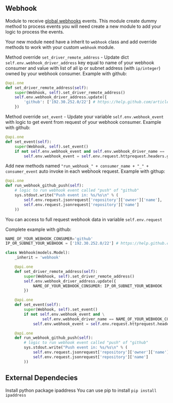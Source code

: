 Webhook
---------------

Module to receive [global webhooks](https://es.wikipedia.org/wiki/Webhook) events.
This module create dummy method to process events you will need create a new module to add your logic to process the events.

Your new module need have a inherit to `webhook` class and add override methods to work with your custom `webhook` module.

Method override `set_driver_remote_address` - Update dict `self.env.webhook_driver_address` key equal to name of your webhook consumer and value with list of all ip or subnet address (with `ip/integer`) owned by your webhook consumer.
Example with github:
```python
@api.one
def set_driver_remote_address(self):
    super(Webhook, self).set_driver_remote_address()
    self.env.webhook_driver_address.update({
        'github': ['192.30.252.0/22'] # https://help.github.com/articles/what-ip-addresses-does-github-use-that-i-should-whitelist/#current-ip-addresses
    })
```

Method override `set_event` - Update your variable `self.env.webhook_event` with logic to get event from request of your webhook consumer.
Example with github:
```python
@api.one
def set_event(self):
    super(Webhook, self).set_event()
    if not self.env.webhook_event and self.env.webhook_driver_name == 'github':
        self.env.webhook_event = self.env.request.httprequest.headers.get('X-Github-Event')
```


Add new methods named `"run_webhook_" + consumer_name + "_" + consumer_event` auto invoke in each webhook request.
Example with githup:
```python
@api.one
def run_webhook_github_push(self):
    # logic to run webhook event called "push" of "github"
    sys.stdout.write("Push event in: %s/%s\n" % (
        self.env.request.jsonrequest['repository']['owner']['name'],
        self.env.request.jsonrequest['repository']['name']
    ))
```

You can access to full request webhook data in variable `self.env.request`

Complete example with github:
```python
NAME_OF_YOUR_WEBHOOK_CONSUMER='github'
IP_OR_SUBNET_YOUR_WEBHOOK = ['192.30.252.0/22'] # https://help.github.com/articles/what-ip-addresses-does-github-use-that-i-should-whitelist/#current-ip-addresses

class Webhook(models.Model):
    _inherit = 'webhook'

    @api.one
    def set_driver_remote_address(self):
        super(Webhook, self).set_driver_remote_address()
        self.env.webhook_driver_address.update({
            NAME_OF_YOUR_WEBHOOK_CONSUMER: IP_OR_SUBNET_YOUR_WEBHOOK
        })

    @api.one
    def set_event(self):
        super(Webhook, self).set_event()
        if not self.env.webhook_event and \
                self.env.webhook_driver_name == NAME_OF_YOUR_WEBHOOK_CONSUMER:
            self.env.webhook_event = self.env.request.httprequest.headers.get('X-Github-Event')

    @api.one
    def run_webhook_github_push(self):
        # logic to run webhook event called "push" of "github"
        sys.stdout.write("Push event in: %s/%s\n" % (
            self.env.request.jsonrequest['repository']['owner']['name'],
            self.env.request.jsonrequest['repository']['name']
        ))
```

External Dependecies
---------------
Install python package ipaddress
You can use pip to install
`pip install ipaddress`


